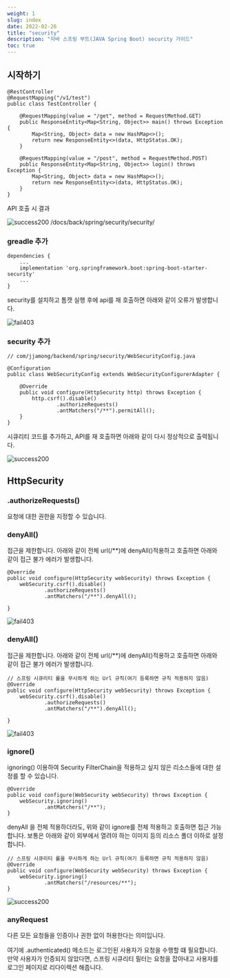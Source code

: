 ```yaml
---
weight: 1
slug: index
date: 2022-02-26
title: "security"
description: "자바 스프링 부트(JAVA Spring Boot) security 가이드"
toc: true
---
```


## 시작하기

```
@RestController
@RequestMapping("/v1/test")
public class TestController {

    @RequestMapping(value = "/get", method = RequestMethod.GET)
    public ResponseEntity<Map<String, Object>> main() throws Exception {
        Map<String, Object> data = new HashMap<>();
        return new ResponseEntity<>(data, HttpStatus.OK);
    }

    @RequestMapping(value = "/post", method = RequestMethod.POST)
    public ResponseEntity<Map<String, Object>> login() throws Exception {
        Map<String, Object> data = new HashMap<>();
        return new ResponseEntity<>(data, HttpStatus.OK);
    }
}
```

API 호출 시 결과 

![success200](/docs/back/spring/security/security/success200.png)
/docs/back/spring/security/security/

### greadle 추가

```
dependencies {
    ...
    implementation 'org.springframework.boot:spring-boot-starter-security'
    ...
}
```

security를 설치하고 톰캣 실행 후에 api를 재 호출하면 아래와 같이 오류가 발생합니다.

![fail403](/docs/back/spring/security/security/fail403.png)

### security 추가

```
// com/jjamong/backend/spring/security/WebSecurityConfig.java

@Configuration
public class WebSecurityConfig extends WebSecurityConfigurerAdapter {

    @Override
    public void configure(HttpSecurity http) throws Exception {
        http.csrf().disable()
                .authorizeRequests()
                .antMatchers("/**").permitAll();
    }
}
```

시큐리티 코드를 추가하고,  API를 재 호출하면 아래와 같이 다시 정상적으로 출력됩니다.

![success200](/docs/back/spring/security/security/success200.png)

## HttpSecurity


### .authorizeRequests()
요청에 대한 권한을 지정할 수 있습니다.

### denyAll()
접근을 제한합니다.
아래와 같이 전체 url(/**)에 denyAll()적용하고 호출하면 아래와 같이 접근 불가 에러가 발생합니다.

```
@Override
public void configure(HttpSecurity webSecurity) throws Exception {
    webSecurity.csrf().disable()
            .authorizeRequests()
            .antMatchers("/**").denyAll();

}
```

![fail403](/docs/back/spring/security/security/fail403.png)


### denyAll()
접근을 제한합니다.
아래와 같이 전체 url(/**)에 denyAll()적용하고 호출하면 아래와 같이 접근 불가 에러가 발생합니다.

```
// 스프링 시큐리티 룰을 무시하게 하는 Url 규칙(여기 등록하면 규칙 적용하지 않음)
@Override
public void configure(HttpSecurity webSecurity) throws Exception {
    webSecurity.csrf().disable()
            .authorizeRequests()
            .antMatchers("/**").denyAll();

}
```

![fail403](/docs/back/spring/security/security/fail403.png)


### ignore()

ignoring() 이용하여 Security FilterChain을 적용하고 싶지 않은 리소스들에 대한 설정를 할 수 있습니다.

```
@Override
public void configure(WebSecurity webSecurity) throws Exception {
    webSecurity.ignoring()
            .antMatchers("/**");
}
```

denyAll 을 전체 적용하더라도, 위와 같이 ignore를 전체 적용하고 호출하면 접근 가능합니다.
보통은 아래와 같이 외부에서 열려야 하는 이미지 등의 리소스 폴더 이하로 설정합니다.

```
// 스프링 시큐리티 룰을 무시하게 하는 Url 규칙(여기 등록하면 규칙 적용하지 않음)
@Override
public void configure(WebSecurity webSecurity) throws Exception {
    webSecurity.ignoring()
            .antMatchers("/resources/**");
}
```

![success200](/docs/back/spring/security/security/success200.png)

### anyRequest

다른 모든 요청들을 인증이나 권한 없이 허용한다는 의미입니다.

여기에 .authenticated() 메소드는 로그인된 사용자가 요청을 수행할 떄 필요합니다.
만약 사용자가 인증되지 않았다면, 스프링 시큐리티 필터는 요청을 잡아내고 사용자를 로그인 페이지로 리다이렉션 해줍니다.
